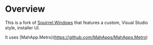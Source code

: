 # Overview

This is a fork of [Squirrel.Windows](https://github.com/Squirrel/Squirrel.Windows) that features a custom, Visual Studio style, installer UI.

It uses [MahApp.Metro}(https://github.com/MahApps/MahApps.Metro)
